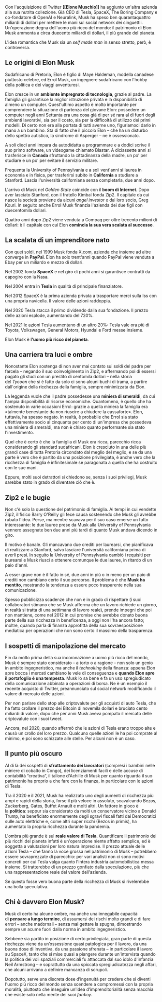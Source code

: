 Con l'acquisizione di Twitter **[[Elone Muschio]]** ha aggiunto un'altra azienda alla sua nutrita collezione. Già CEO di Tesla, SpaceX, The Boring Company e co-fondatore di OpenAI e Neuralink, Musk ha speso ben quarantaquattro miliardi di dollari per mettere le mani sul social network dei cinguettii. Un'operazione degna dell'uomo più ricco del mondo: il patrimonio di Elon Musk ammonta a circa duecento miliardi di dollari, il più grande del pianeta.

L'idea romantica che Musk sia un _self made man_ in senso stretto, però, è controversa.

## Le origini di Elon Musk 

Sudafricano di Pretoria, Elon è figlio di Maye Haldeman, modella canadese piuttosto celebre, ed Errol Musk, un ingegnere sudafricano con l'hobby della politica e dei viaggi avventurosi.

Elon cresce in un **ambiente impregnato di tecnologia**, grazie al padre. La famiglia gli garantisce la miglior istruzione privata e la disponibilità di almeno un computer. Quest'ultimo aspetto è molto importante per comprendere la situazione di partenza del giovane Elon: possedere un computer negli anni Settanta era una cosa già di per sé rara al di fuori degli ambienti lavorativi, sia per il costo, sia per la difficoltà di utilizzo dei primi modelli. Di certo non era alla portata di tutti averne uno, figuriamoci darlo in mano a un bambino. Sta di fatto che il piccolo Elon – che ha un disturbo dello spettro autistico, la sindrome di Asperger – ne è ossessionato.

A soli dieci anni impara da autodidatta a programmare e a dodici scrive il suo primo software, un videogame chiamato Blastar. A diciassette anni si trasferisce in **Canada** sfruttando la cittadinanza della madre, un po’ per studiare e un po’ per evitare il servizio militare. 

Frequenta la University of Pennsylvania e a soli vent'anni si laurea in economia e in fisica, per trasferirsi subito in **California** a studiare a Stanford. Lascia l'università californiana senza completarla, due anni dopo. 

L'arrivo di Musk nel _Golden State_ coincide con il **boom di Internet**. Dopo aver lasciato Stanford, con il fratello Kimbal fonda Zip2. Il capitale da cui nasce la società proviene da alcuni _angel investor_ e dal loro socio, Greg Kouri. In seguito anche Errol Musk finanzia l'azienda dei due figli con duecentomila dollari. 

Quattro anni dopo Zip2 viene venduta a Compaq per oltre trecento milioni di dollari: è il capitale con cui Elon **comincia la sua vera scalata al successo**. 

## La scalata di un imprenditore nato

Con quei soldi, nel 1999 Musk fonda X.com, azienda che insieme ad altre converge in **PayPal**. Elon ha solo trent'anni quando PayPal viene venduta a Ebay per un miliardo e mezzo di dollari. 

Nel 2002 fonda **SpaceX** e nel giro di pochi anni si garantisce contratti da capogiro con la Nasa.

Nel 2004 entra in **Tesla** in qualità di principale finanziatore.

Nel 2012 SpaceX è la prima azienda privata a trasportare merci sulla Iss con una propria navicella. Il valore delle azioni raddoppia.

Nel 2020 Tesla stacca il primo dividendo dalla sua fondazione. Il prezzo delle azioni esplode, aumentando del 720%. 

Nel 2021 le azioni Tesla aumentano di un altro 20%: Tesla vale ora più di Toyota, Volkswagen, General Motors, Hyundai e Ford messe insieme. 

Elon Musk è **l'uomo più ricco del pianeta**. 

## Una carriera tra luci e ombre

Nonostante Elon sostenga di non aver mai contato sui soldi del padre per farcela – negando il suo coinvolgimento in Zip2, e affermando poi di essersi pagato gli studi con un prestito di centomila dollari – nella storia del _Tycoon_ che si è fatto da solo ci sono alcuni buchi di trama, a partire dall'origine della ricchezza della famiglia, sempre minimizzata da Elon.

La leggenda vuole che il padre possedesse una **miniera di smeraldi**, da cui l'ampia disponibilità di risorse economiche. Quantomeno, è quello che ha sostenuto in varie occasioni Errol: grazie a quella miniera la famiglia era «talmente benestante da non riuscire a chiudere la cassaforte». Elon, tuttavia, ha spesso negato. In realtà, è probabile che Errol sia stato effettivamente socio al cinquanta per cento di un'impresa che possedeva una miniera di smeraldi, ma non è chiaro quanto performante sia stato l'investimento.

Quel che è certo è che la famiglia di Musk era ricca, parecchio ricca considerando gli standard sudafricani. Elon è cresciuto in una delle più grandi case di tutta Pretoria circondato dal meglio del meglio, e se da una parte è vero che è partito da una posizione privilegiata, è anche vero che la ricchezza di famiglia è infinitesimale se paragonata a quella che ha costruito con le sue mani. 

Eppure, molti suoi detrattori si chiedono se, senza i suoi privilegi, Musk sarebbe stato in grado di diventare ciò che è.

## Zip2 e le bugie

Non c'è solo la questione del patrimonio di famiglia. Ai tempi in cui vendette Zip2, il fisico Barry O'Reilly gli fece causa sostenendo che Musk gli avrebbe rubato l'idea. Perse, ma mentre scavava per il suo caso emerse un fatto interessante: le due lauree prese da Musk alla University of Pennsylvania vennero assegnate ben due anni più tardi di quanto Musk andava dicendo in giro. 

Il motivo è banale. Gli mancavano due crediti per laurearsi, che pianificava di realizzare a Stanford, salvo lasciare l'università californiana prima di averli presi. In seguito la University of Pennsylvania cambiò i requisiti per laurearsi e Musk riuscì a ottenere comunque le due lauree, in ritardo di un paio d'anni. 

A esser grave non è il fatto in sé, due anni in più o in meno per un paio di crediti non cambiano certo il suo percorso. Il problema è che **Musk ha mentito**, mostrando la tendenza a essere poco trasparente nella sua comunicazione.

Spesso pubblicizza scadenze che non è in grado di rispettare (i suoi collaboratori stimano che se Musk afferma che un lavoro richiede un giorno, in realtà si tratta di una settimana di lavoro reale), prende impegni che poi non mantiene, come nel 2012 in cui promise che avrebbe donato buona parte della sua ricchezza in beneficenza, a oggi non l'ha ancora fatto; inoltre, quando parla di finanza approfitta della sua sovraesposizione mediatica per operazioni che non sono certo il massimo della trasparenza. 

## I sospetti di manipolazione del mercato

Fin da molto prima della sua incoronazione a uomo più ricco del mondo, Musk è sempre stato considerato – a torto o a ragione – non solo un genio in ambito ingegneristico, ma anche il _technoking_ della finanza: appena Elon apre bocca i mercati cambiano le vele di conseguenza e **quando Elon apre il portafoglio è una tempesta**. Musk lo sa bene e fa un uso spregiudicato della comunicazione abbinata a operazioni di borsa. Ne è un esempio il recente acquisto di Twitter, preannunciato sul social network modificando il valore di mercato delle azioni.

Per non parlare dello stop alle criptovalute per gli acquisti di auto Tesla, che ha fatto crollare il prezzo dei Bitcoin di novemila dollari e bruciato cento miliardi di valore, dopo che per anni Musk aveva pompato il mercato delle criptovalute con i suoi tweet.

Ancora, nel 2020, quando affermò che le azioni di Tesla erano troppo alte e causò un crollo del loro prezzo. Qualcuno quelle azioni le ha poi comprate al minimo, e poi sono schizzate alle stelle. Per alcuni non è un caso. 

## Il punto più oscuro

Al di là dei sospetti di **sfruttamento dei lavoratori** (compresi i bambini nelle miniere di cobalto in Congo), dei licenziamenti facili e delle accuse di contabilità “creativa”, il tallone d'Achille di Musk per quanto riguarda il suo patrimonio ha proprio a che fare con la finanza, in particolare con le azioni di Tesla. 

Tra il 2020 e il 2021, Musk ha realizzato uno degli aumenti di ricchezza più ampi e rapidi della storia, forse il più veloce in assoluto, scavalcando Bezos, Zuckerberg, Gates, Buffet Arnault e molti altri. Un fattore in gioco è la **politica**: seppur sia considerato da molti un conservatore vicino a Donald Trump, ha beneficiato enormemente degli sgravi fiscali fatti dai Democratici sulle auto elettriche e, come altri super ricchi (Bezos in primis), ha aumentato la propria ricchezza durante la pandemia.

L'ombra più grande è sul **reale valore di Tesla**. Quantificare il patrimonio dei più ricchi del pianeta infatti è un'operazione niente affatto semplice, ed è soggetta a valutazioni per loro natura imprecise. Il prezzo attuale delle azioni Tesla – che fanno la voce grossa nel patrimonio di Musk – potrebbero essere sovraprezzate di parecchio: per vari analisti non ci sono motivi concreti per cui Tesla valga quanto l'intera industria automobilistica messa insieme. Si tratterebbe di un prezzo gonfiato dalla speculazione, più che una rappresentazione reale del valore dell'azienda.

Se questo fosse vero buona parte della ricchezza di Musk si rivelerebbe una bolla speculativa.

## Chi è davvero Elon Musk? 

Musk di certo ha alcune ombre, ma anche una innegabile capacità di **pensare a lungo termine**, di assumersi dei rischi molto grandi e di fare errori – anche madornali – senza mai gettare la spugna, dimostrando sempre un acume fuori dalla norma in ambito ingegneristico. 

Sebbene sia partito in posizione di certo privilegiata, gran parte di questa ricchezza viene da un’ossessione quasi patologica per il lavoro, da una buona dose di inventiva, da una passione sfrenata – in particolare il lavoro su SpaceX, tanto che si mise quasi a piangere durante un'intervista quando la politica dei voli spaziali commerciali fu attaccata dal suo idolo d'infanzia Neil Armstrong – e soprattutto da una spiccata spregiudicatezza negli affari, che alcuni arrivano a definire mancanza di scrupoli.

Dopotutto, serve una discreta dose d’ingenuità per credere che si diventi l'uomo più ricco del mondo senza scendere a compromessi con la propria moralità, piuttosto che inseguire un'idea d'imprenditorialità senza macchia che esiste solo nella mente dei suoi _fanboy_.